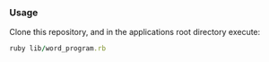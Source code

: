 ### Usage

Clone this repository, and in the applications root directory execute:

``` ruby
ruby lib/word_program.rb
```